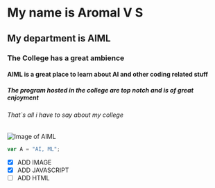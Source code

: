 # My name is Aromal V S
## My department is AIML
### The College has a great ambience
#### AIML is a great place to learn about AI and other coding related stuff
##### The program hosted in the college are top notch and is of great enjoyment 
###### That`s all i have to say about my college


![Image of AIML](https://encrypted-tbn0.gstatic.com/images?q=tbn:ANd9GcS7Rmhr_fSskJUOvfZE84F9Dyk7JFO0IWV--g&s)


``` javascript
var A = "AI, ML";
```


- [x] ADD IMAGE
- [x] ADD JAVASCRIPT
- [ ] ADD HTML

